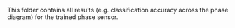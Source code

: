 This folder contains all results (e.g. classification accuracy across the phase diagram) for the trained phase sensor.
